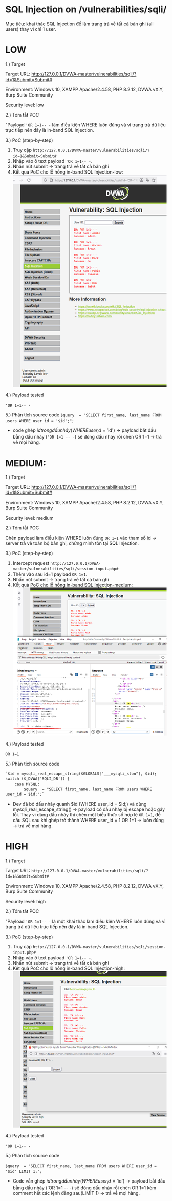 # SQL Injection on /vulnerabilities/sqli/
Mục tiêu: khai thác SQL Injection để làm trang trả về tất cả bản ghi (all users) thay vì chỉ 1 user.
# LOW
1.) Target

Target URL: http://127.0.0.1/DVWA-master/vulnerabilities/sqli/?id=1&Submit=Submit#

Environment: Windows 10, XAMPP Apache/2.4.58, PHP 8.2.12, DVWA vX.Y, Burp Suite Community

Security level: low

2.) Tóm tắt POC

"Payload `'OR 1=1-- -` làm điều kiện WHERE luôn đúng và vì trang trả dữ liệu trực tiếp nên đây là in‑band SQL Injection.

3.) PoC (step-by-step)

1. Truy cập `http://127.0.0.1/DVWA-master/vulnerabilities/sqli/?id=1&Submit=Submit#`
2. Nhập vào ô text payload `'OR 1=1-- -`.
3. Nhấn nút submit -> trang trả về tất cả bản ghi
4. Kết quả PoC cho lỗ hổng in-band SQL Injection-low:
![anh1](images/SQL-injection-low.png)

4.) Payload tested

`'OR 1=1-- -`

5.) Phân tích source code
`$query  = "SELECT first_name, last_name FROM users WHERE user_id = '$id';";`
- code ghép $id trong dấu nháy (WHERE user_id = '$id') → payload bắt đầu bằng dấu nháy (`'OR 1=1 -- -`) sẽ đóng dấu nháy rồi chèn OR 1=1 → trả về mọi hàng.

# MEDIUM:
1.) Target

Target URL: http://127.0.0.1/DVWA-master/vulnerabilities/sqli/?id=1&Submit=Submit#

Environment: Windows 10, XAMPP Apache/2.4.58, PHP 8.2.12, DVWA vX.Y, Burp Suite Community

Security level: medium

2.) Tóm tắt POC

Chèn payload làm điều kiện WHERE luôn đúng `OR 1=1`  vào tham số id → server trả về toàn bộ bản ghi, chứng minh tồn tại SQL Injection.

3.) PoC (step-by-step)

1. Intercept request `http://127.0.0.1/DVWA-master/vulnerabilities/sqli/session-input.php#`
2. Thêm vào sau id=1 payload `OR 1=1`.
3. Nhấn nút submit -> trang trả về tất cả bản ghi
4. Kết quả PoC cho lỗ hổng  in-band SQL Injection-medium:
![anh2](images/SQL-injection-medium.png)

4.) Payload tested

`OR 1=1`

5.) Phân tích source code

	`$id = mysqli_real_escape_string($GLOBALS["___mysqli_ston"], $id);
	switch ($_DVWA['SQLI_DB']) {
		case MYSQL:
			$query  = "SELECT first_name, last_name FROM users WHERE user_id = $id;";`
      
- Dev đã bỏ dấu nháy quanh $id (WHERE user_id = $id;) và dùng mysqli_real_escape_string() → payload có dấu nháy bị escape hoặc gây lỗi. Thay vì dùng dấu nháy thì chèn một biểu thức số hợp lệ `OR 1=1`, để câu SQL sau khi ghép trở thành WHERE user_id = 1 OR 1=1 → luôn đúng → trả về mọi hàng.

# HIGH
1.) Target

Target URL: `http://127.0.0.1/DVWA-master/vulnerabilities/sqli/?id=1&Submit=Submit#`

Environment: Windows 10, XAMPP Apache/2.4.58, PHP 8.2.12, DVWA vX.Y, Burp Suite Community

Security level: high

2.) Tóm tắt POC

"Payload `'OR 1=1-- -` là một khai thác làm điều kiện WHERE luôn đúng và vì trang trả dữ liệu trực tiếp nên đây là in‑band SQL Injection.

3.) PoC (step-by-step)

1. Truy cập `http://127.0.0.1/DVWA-master/vulnerabilities/sqli/session-input.php#`
2. Nhập vào ô text payload `'OR 1=1-- -`.
3. Nhấn nút submit -> trang trả về tất cả bản ghi
4. Kết quả PoC cho lỗ hổng  in-band SQL Injection-high:
![anh3](images/SQL-injection-high.png)

4.) Payload tested

`'OR 1=1-- -`

5.) Phân tích source code

`$query  = "SELECT first_name, last_name FROM users WHERE user_id = '$id' LIMIT 1;";`

- Code vẫn ghép $id trong dấu nháy (WHERE user_id = '$id') → payload bắt đầu bằng dấu nháy ('OR 1=1 -- -) sẽ đóng dấu nháy rồi chèn OR 1=1 kèm comment hết các lệnh đằng sau(LIMIT 1) → trả về mọi hàng.
